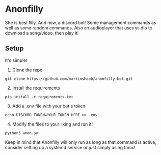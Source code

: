# Anonfilly
She is best filly. And now, a discord bot!
Some management commands as well as some random commands.
Also an audioplayer that uses yt-dlp to download a song/video, then play it!

## Setup
It's simple!
1. Clone the repo
```
git clone https://github.com/martinshoob/anonfilly-bot.git
```
2. Install the requirements
```
pip install -r requirements.txt
```
3. Add a .env file with your bot's token
```
echo DISCORD_TOKEN=YOUR_TOKEN_HERE >> .env
```
4. Modify the files to your liking and run it!
```
python3 anon.py
```

Keep in mind that Anonfilly will only run as long as that command is active, consider setting up a systemd service or just simply using tmux!
